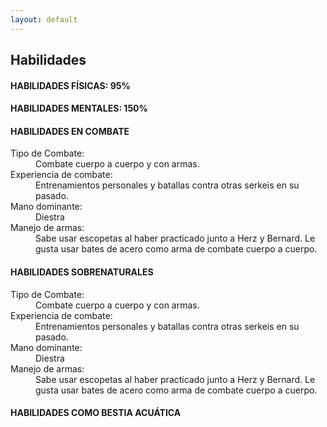 ```yaml
---
layout: default
---
```

## Habilidades

#### HABILIDADES FÍSICAS: 95%
#### HABILIDADES MENTALES: 150%

#### HABILIDADES EN COMBATE

<dl>
<dt>Tipo de Combate:</dt>
<dd>Combate cuerpo a cuerpo y con armas.</dd>
<dt>Experiencia de combate:</dt>
<dd>Entrenamientos personales y batallas contra otras serkeis en su pasado.</dd>
<dt>Mano dominante:</dt>
<dd>Diestra</dd>
<dt>Manejo de armas:</dt>
<dd>Sabe usar escopetas al haber practicado junto a Herz y Bernard. Le gusta usar bates de acero como arma de combate cuerpo a cuerpo.</dd>
</dl>

#### HABILIDADES SOBRENATURALES

<dl>
<dt>Tipo de Combate:</dt>
<dd>Combate cuerpo a cuerpo y con armas.</dd>
<dt>Experiencia de combate:</dt>
<dd>Entrenamientos personales y batallas contra otras serkeis en su pasado.</dd>
<dt>Mano dominante:</dt>
<dd>Diestra</dd>
<dt>Manejo de armas:</dt>
<dd>Sabe usar escopetas al haber practicado junto a Herz y Bernard. Le gusta usar bates de acero como arma de combate cuerpo a cuerpo.</dd>
</dl>

#### HABILIDADES COMO BESTIA ACUÁTICA
